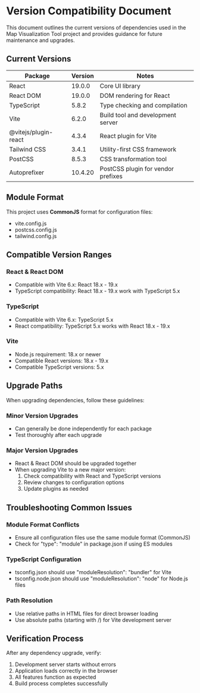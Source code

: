 # Version Compatibility Document

This document outlines the current versions of dependencies used in the Map Visualization Tool project and provides guidance for future maintenance and upgrades.

## Current Versions

| Package | Version | Notes |
|---------|---------|-------|
| React | 19.0.0 | Core UI library |
| React DOM | 19.0.0 | DOM rendering for React |
| TypeScript | 5.8.2 | Type checking and compilation |
| Vite | 6.2.0 | Build tool and development server |
| @vitejs/plugin-react | 4.3.4 | React plugin for Vite |
| Tailwind CSS | 3.4.1 | Utility-first CSS framework |
| PostCSS | 8.5.3 | CSS transformation tool |
| Autoprefixer | 10.4.20 | PostCSS plugin for vendor prefixes |

## Module Format

This project uses **CommonJS** format for configuration files:
- vite.config.js
- postcss.config.js
- tailwind.config.js

## Compatible Version Ranges

### React & React DOM
- Compatible with Vite 6.x: React 18.x - 19.x
- TypeScript compatibility: React 18.x - 19.x work with TypeScript 5.x

### TypeScript
- Compatible with Vite 6.x: TypeScript 5.x
- React compatibility: TypeScript 5.x works with React 18.x - 19.x

### Vite
- Node.js requirement: 18.x or newer
- Compatible React versions: 18.x - 19.x
- Compatible TypeScript versions: 5.x

## Upgrade Paths

When upgrading dependencies, follow these guidelines:

### Minor Version Upgrades
- Can generally be done independently for each package
- Test thoroughly after each upgrade

### Major Version Upgrades
- React & React DOM should be upgraded together
- When upgrading Vite to a new major version:
  1. Check compatibility with React and TypeScript versions
  2. Review changes to configuration options
  3. Update plugins as needed

## Troubleshooting Common Issues

### Module Format Conflicts
- Ensure all configuration files use the same module format (CommonJS)
- Check for "type": "module" in package.json if using ES modules

### TypeScript Configuration
- tsconfig.json should use "moduleResolution": "bundler" for Vite
- tsconfig.node.json should use "moduleResolution": "node" for Node.js files

### Path Resolution
- Use relative paths in HTML files for direct browser loading
- Use absolute paths (starting with /) for Vite development server

## Verification Process

After any dependency upgrade, verify:
1. Development server starts without errors
2. Application loads correctly in the browser
3. All features function as expected
4. Build process completes successfully

